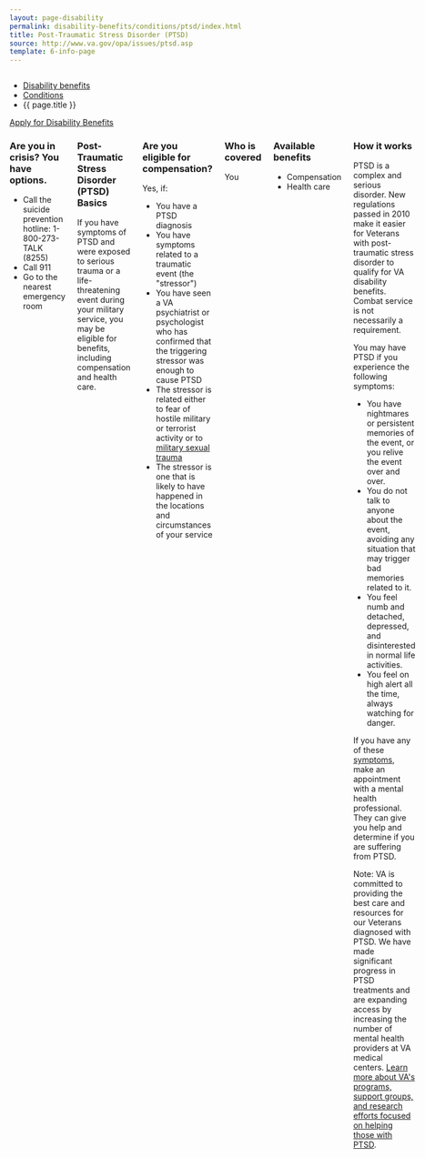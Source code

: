 ```yaml
---
layout: page-disability
permalink: disability-benefits/conditions/ptsd/index.html
title: Post-Traumatic Stress Disorder (PTSD)
source: http://www.va.gov/opa/issues/ptsd.asp
template: 6-info-page
---
```


<div class="splash" markdown="0">
<div class="row" markdown="0">
<div class="small-12 columns" markdown="0">

<ul class="breadcrumbs" role="menubar" aria-label="Primary">
<li class="parent"><a href="{{ site.url }}/disability-benefits/">Disability benefits</a></li>
<li class="parent"><a href="{{ site.url }}/disability-benefits/conditions/">Conditions</a></li>
<li class="active">{{ page.title }}</li>
</ul>

</div>
</div>
</div>

<div class="main" role="main" markdown="0">

<div class="action-bar">
  <div class="row">
    <div class="small-12 columns">
      <a class="usa-button-primary" href="{{ site.url}}/disability-benefits/get/">Apply for Disability Benefits</a>
    </div>
  </div>  
</div>

<div class="section one" markdown="0">
<div class="primary" markdown="0">
<div class="row" markdown="0">
<div class="small-12 columns">

<div class="call-out" markdown="1">

### Are you in crisis? You have options.

- Call the suicide prevention hotline: 1-800-273-TALK (8255)
- Call 911
- Go to the nearest emergency room

</div>

<div class="call-out" markdown="1">

### Post-Traumatic Stress Disorder (PTSD) Basics

If you have symptoms of PTSD and were exposed to serious trauma or a life-threatening event during your military service, you may be eligible for benefits, including compensation and health care.

</div>

<div class="call-out" markdown="1">

### Are you eligible for compensation?

Yes, if:

-	You have a PTSD diagnosis
-	You have symptoms related to a traumatic event (the "stressor")
-	You have seen a VA psychiatrist or psychologist who has confirmed that the triggering stressor was enough to cause PTSD
-	The stressor is related either to fear of hostile military or terrorist activity or to [military sexual trauma](http://www.benefits.va.gov/BENEFITS/factsheets/serviceconnected/MST.pdf)
-	The stressor is one that is likely to have happened in the locations and circumstances of your service

</div>

<div class="call-out" markdown="1">

### Who is covered

You

</div>

<div class="call-out" markdown="1">

### Available benefits

-	Compensation
-	Health care

</div>

<div class="call-out" markdown="1">

### How it works

PTSD is a complex and serious disorder. New regulations passed in 2010 make it easier for Veterans with post-traumatic stress disorder to qualify for VA disability benefits. Combat service is not necessarily a requirement.

You may have PTSD if you experience the following symptoms:
-	You have nightmares or persistent memories of the event, or you relive the event over and over.
-	You do not talk to anyone about the event, avoiding any situation that may trigger bad memories related to it.
-	You feel numb and detached, depressed, and disinterested in normal life activities.
-	You feel on high alert all the time, always watching for danger.

If you have any of these [symptoms](http://www.ptsd.va.gov/public/pages/symptoms_of_ptsd.asp), make an appointment with a mental health professional. They can give you help and determine if you are suffering from PTSD.

Note: VA is committed to providing the best care and resources for our Veterans diagnosed with PTSD. We have made significant progress in PTSD treatments and are expanding access by increasing the number of mental health providers at VA medical centers. [Learn more about VA's programs, support groups, and research efforts focused on helping those with PTSD](http://www.ptsd.va.gov/public/treatment/Veterans/get_help_with_va.asp).

</div>

</div>
</div>
</div>


</div>
